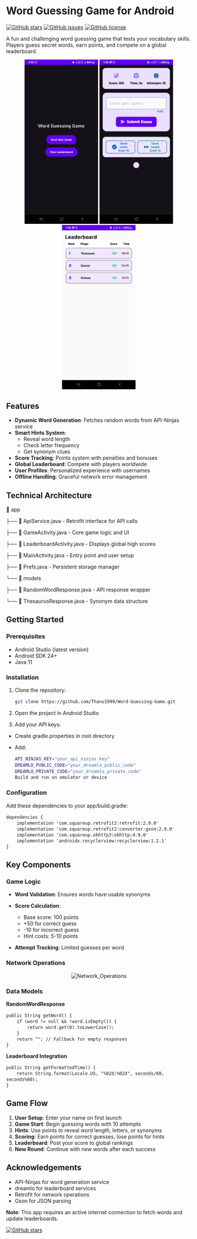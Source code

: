 # Word Guessing Game for Android

[![GitHub stars](https://img.shields.io/github/stars/Thanu1999/Word-Guessing-Game?style=social)](https://github.com/Thanu1999/Word-Guessing-Game/stargazers)
[![GitHub issues](https://img.shields.io/github/issues/Thanu1999/Word-Guessing-Game)](https://github.com/Thanu1999/Word-Guessing-Game/issues)
[![GitHub license](https://img.shields.io/github/license/Thanu1999/Word-Guessing-Game)](https://raw.githubusercontent.com/Thanu1999/Word-Guessing-Game/main/LICENSE)

A fun and challenging word guessing game that tests your vocabulary skills. Players guess secret words, earn points, and compete on a global leaderboard.

<p align="center">
  <img src="https://raw.githubusercontent.com/Thanu1999/Word-Guessing-Game/main/screenshots/main.png" width="200" alt="Main Screen">
  <img src="https://raw.githubusercontent.com/Thanu1999/Word-Guessing-Game/main/screenshots/game.png" width="200" alt="Gameplay">
  <img src="https://raw.githubusercontent.com/Thanu1999/Word-Guessing-Game/main/screenshots/leaderboard.png" width="200" alt="Leaderboard">
</p>

## Features

- **Dynamic Word Generation**: Fetches random words from API-Ninjas service
- **Smart Hints System**: 
  - Reveal word length
  - Check letter frequency
  - Get synonym clues
- **Score Tracking**: Points system with penalties and bonuses
- **Global Leaderboard**: Compete with players worldwide
- **User Profiles**: Personalized experience with usernames
- **Offline Handling**: Graceful network error management

## Technical Architecture
📂 app

├── 📄 ApiService.java - Retrofit interface for API calls

├── 📄 GameActivity.java - Core game logic and UI

├── 📄 LeaderboardActivity.java - Displays global high scores

├── 📄 MainActivity.java - Entry point and user setup

├── 📄 Prefs.java - Persistent storage manager

└── 📂 models

├── 📄 RandomWordResponse.java - API response wrapper

└── 📄 ThesaurusResponse.java - Synonym data structure

## Getting Started

### Prerequisites
- Android Studio (latest version)
- Android SDK 24+
- Java 11

### Installation
1. Clone the repository:
   ```bash
   git clone https://github.com/Thanu1999/Word-Guessing-Game.git
2. Open the project in Android Studio

3. Add your API keys:

- Create gradle.properties in root directory

- Add:
   ```bash
   API_NINJAS_KEY="your_api_ninjas_key"
   DREAMLO_PUBLIC_CODE="your_dreamlo_public_code"
   DREAMLO_PRIVATE_CODE="your_dreamlo_private_code"
   Build and run on emulator or device

### Configuration

Add these dependencies to your app/build.gradle:

    dependencies {
        implementation 'com.squareup.retrofit2:retrofit:2.9.0'
        implementation 'com.squareup.retrofit2:converter-gson:2.9.0'
        implementation 'com.squareup.okhttp3:okhttp:4.9.0'
        implementation 'androidx.recyclerview:recyclerview:1.2.1'
    }

## Key Components
### Game Logic
- **Word Validation**: Ensures words have usable synonyms

- **Score Calculation**:
  - Base score: 100 points
  - +50 for correct guess
  - -10 for incorrect guess
  - Hint costs: 5-10 points
- **Attempt Tracking**: Limited guesses per word

### Network Operations
<p align="center">
  <img src="https://raw.githubusercontent.com/Thanu1999/Word-Guessing-Game/main/Diagram/Network_Operations.svg" width="500" alt="Network_Operations">
</p>

### Data Models
**RandomWordResponse**

    public String getWord() {
        if (word != null && !word.isEmpty()) {
            return word.get(0).toLowerCase(); 
        }
        return ""; // Fallback for empty responses
    }
**Leaderboard Integration**

    public String getFormattedTime() {
        return String.format(Locale.US, "%02d:%02d", seconds/60, seconds%60);
    }
## Game Flow
1. **User Setup**: Enter your name on first launch
2. **Game Start**: Begin guessing words with 10 attempts
3. **Hints**: Use points to reveal word length, letters, or synonyms
4. **Scoring**: Earn points for correct guesses, lose points for hints
5. **Leaderboard**: Post your score to global rankings
6. **New Round**: Continue with new words after each success


## Acknowledgements
- API-Ninjas for word generation service
- dreamlo for leaderboard services
- Retrofit for network operations
- Gson for JSON parsing

**Note**: This app requires an active internet connection to fetch words and update leaderboards.

[![GitHub stars](https://img.shields.io/github/forks/Thanu1999/Word-Guessing-Game?style=social)](https://github.com/Thanu1999/Word-Guessing-Game/forks)
